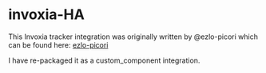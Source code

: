 # invoxia-HA

This Invoxia tracker integration was originally written by @ezlo-picori which can be found here: [
ezlo-picori](https://github.com/ezlo-picori/core/tree/gpstracker-integration)

I have re-packaged it as a custom_component integration. 

